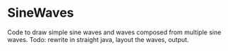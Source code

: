 SineWaves
=========

Code to draw simple sine waves and waves composed from multiple sine waves.
Todo: rewrite in straight java, layout the waves, output.
